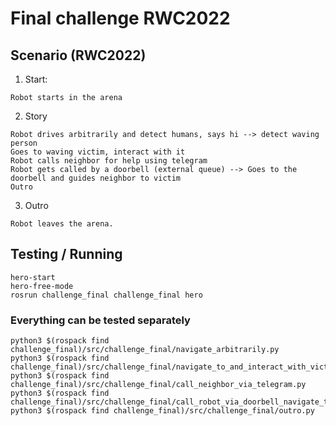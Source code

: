 # Final challenge RWC2022

## Scenario (RWC2022)

1. Start:

```
Robot starts in the arena
```

2. Story

```
Robot drives arbitrarily and detect humans, says hi --> detect waving person
Goes to waving victim, interact with it
Robot calls neighbor for help using telegram
Robot gets called by a doorbell (external queue) --> Goes to the doorbell and guides neighbor to victim
Outro
```

3. Outro

```
Robot leaves the arena.
```

## Testing / Running

```
hero-start
hero-free-mode
rosrun challenge_final challenge_final hero
```

### Everything can be tested separately

```
python3 $(rospack find challenge_final)/src/challenge_final/navigate_arbitrarily.py
python3 $(rospack find challenge_final)/src/challenge_final/navigate_to_and_interact_with_victim.py
python3 $(rospack find challenge_final)/src/challenge_final/call_neighbor_via_telegram.py
python3 $(rospack find challenge_final)/src/challenge_final/call_robot_via_doorbell_navigate_to_the_door_and_guide_neighbor_to_victim.py
python3 $(rospack find challenge_final)/src/challenge_final/outro.py
```
